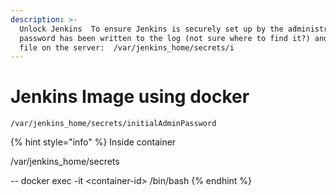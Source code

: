 ```yaml
---
description: >-
  Unlock Jenkins  To ensure Jenkins is securely set up by the administrator, a
  password has been written to the log (not sure where to find it?) and this
  file on the server:  /var/jenkins_home/secrets/i
---
```


# Jenkins Image using docker

`/var/jenkins_home/secrets/initialAdminPassword`

{% hint style="info" %}
Inside container

/var/jenkins\_home/secrets

\-- docker exec -it \<container-id> /bin/bash
{% endhint %}



